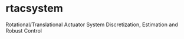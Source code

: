 # rtacsystem
Rotational/Translational Actuator System Discretization, Estimation and Robust Control

